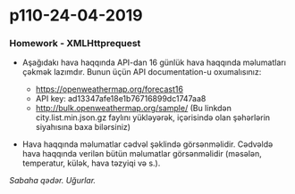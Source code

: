 # p110-24-04-2019

### Homework - XMLHttprequest
- Aşağıdakı hava haqqında API-dan 16 günlük hava haqqında məlumatları çəkmək lazımdır. Bunun üçün API documentation-u oxumalısınız:
  - https://openweathermap.org/forecast16
  - API key: ad13347afe18e1b76716899dc1747aa8
  - http://bulk.openweathermap.org/sample/ (Bu linkdən city.list.min.json.gz faylını yükləyərək, içərisində olan şəhərlərin siyahısına baxa bilərsiniz)
  
- Hava haqqında məlumatlar cədvəl şəklində görsənməlidir. Cədvəldə hava haqqında verilən bütün məlumatlar görsənməlidir (məsələn, temperatur, külək, hava təzyiqi və s.). 

*Sabaha qədər. Uğurlar.*

